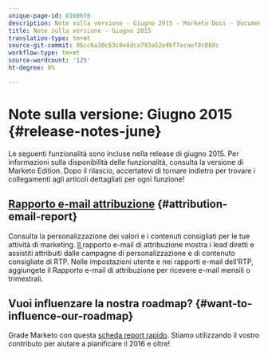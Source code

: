```yaml
---
unique-page-id: 8160678
description: Note sulla versione - Giugno 2015 - Marketo Docs - Documentazione prodotto
title: Note sulla versione - Giugno 2015
translation-type: tm+mt
source-git-commit: 96cc6a30c63c8e8dca793a52e4bf7ecaef8c08dc
workflow-type: tm+mt
source-wordcount: '125'
ht-degree: 0%

---
```



# Note sulla versione: Giugno 2015 {#release-notes-june}

Le seguenti funzionalità sono incluse nella release di giugno 2015. Per informazioni sulla disponibilità delle funzionalità, consulta la versione di Marketo Edition. Dopo il rilascio, accertatevi di tornare indietro per trovare i collegamenti agli articoli dettagliati per ogni funzione!

## [Rapporto e-mail attribuzione](../../product-docs/web-personalization/reporting-for-web-personalization/email-reports.md)  {#attribution-email-report}

Consulta la personalizzazione dei valori e i contenuti consigliati per le tue attività di marketing. [Il ](../../product-docs/web-personalization/reporting-for-web-personalization/email-reports.md) rapporto e-mail di attribuzione mostra i lead diretti e assistiti attribuiti dalle campagne di personalizzazione e di contenuto consigliate di RTP. Nelle impostazioni utente e nei rapporti e-mail dell’RTP, aggiungete il Rapporto e-mail di attribuzione per ricevere e-mail mensili o trimestrali.

## Vuoi influenzare la nostra roadmap? {#want-to-influence-our-roadmap}

Grade Marketo con questa [scheda report rapido](https://www.surveymonkey.com/s/VG9YCT5). Stiamo utilizzando il vostro contributo per aiutare a pianificare il 2016 e oltre!
